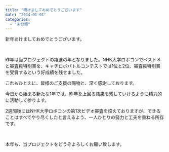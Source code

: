 ```yaml
---
title: "明けましておめでとうございます"
date: "2014-01-01"
categories: 
  - "未分類"
---
```


新年あけましておめでとうございます。

 

昨年は当プロジェクトの躍進の年となりました。NHK大学ロボコンでベスト８と審査員特別賞を、キャチロボバトルコンテストでは1位と2位、審査員特別賞を受賞するという好成績を残せました。

これもひとえに、皆様のご支援の賜物と、深く感謝しております。

今日から始まる新たな1年では、昨年を上回る結果を残していけるように精力的に活動して参ります。

2週間後にはNHK大学ロボコンの第1次ビデオ審査を控えておりますが、できることはすべてやり尽くしたと言えるよう、一人ひとりの努力と工夫を重ねる所存です。

 

本年も、当プロジェクトをどうぞよろしくお願い致します。
